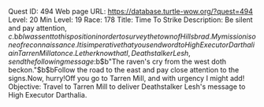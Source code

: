 Quest ID: 494
Web page URL: https://database.turtle-wow.org/?quest=494
Level: 20
Min Level: 19
Race: 178
Title: Time To Strike
Description: Be silent and pay attention, $c.$b$bI was sent to this position in order to survey the town of Hillsbrad.My mission is one of reconnaissance.It is imperative that you send word to High Executor Darthalia in Tarren Mill at once.Let her know that I, Deathstalker Lesh, send the following message:$b$b"The raven's cry from the west doth beckon."$b$bFollow the road to the east and pay close attention to the signs.Now, hurry!Off you go to Tarren Mill, and with urgency I might add!
Objective: Travel to Tarren Mill to deliver Deathstalker Lesh's message to High Executor Darthalia.
